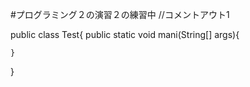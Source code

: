 #プログラミング２の演習２の練習中
//コメントアウト1


public class Test{
    public static void mani(String[] args){

    }
}